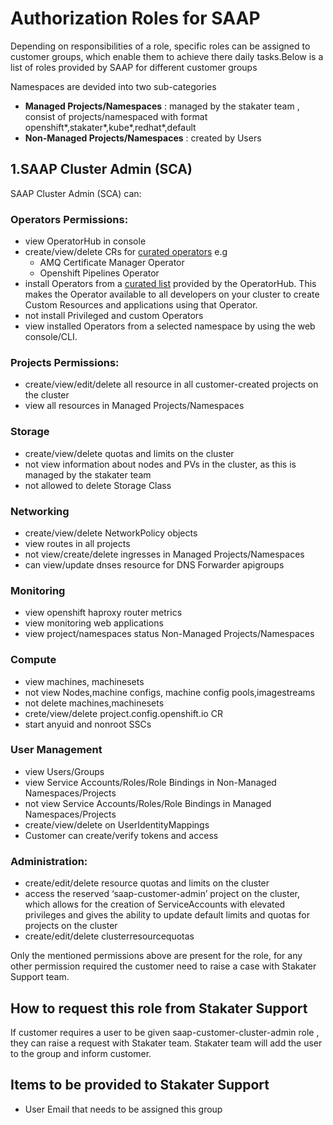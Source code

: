 # Authorization Roles for SAAP

Depending on responsibilities of a role, specific roles can be assigned to customer groups, which enable them to achieve there daily tasks.Below is a list of roles provided by SAAP for different customer groups

Namespaces are devided into two sub-categories
- **Managed Projects/Namespaces** : managed by the stakater team , consist of projects/namespaced with format openshift*,stakater*,kube*,redhat*,default
- **Non-Managed Projects/Namespaces** : created by Users
## 1.SAAP Cluster Admin (SCA)

SAAP Cluster Admin (SCA) can:
###  Operators Permissions:
- view OperatorHub in console
- create/view/delete CRs for [curated operators](https://docs.cloud.stakater.com/content/sre/authentication-authorization/curated-list-operators.html) e.g
  - AMQ Certificate Manager Operator
  - Openshift Pipelines Operator
- install Operators from a [curated list](https://docs.cloud.stakater.com/content/sre/authentication-authorization/curated-list-operators.html) provided by the OperatorHub. This makes the Operator available to all developers on your cluster to create Custom Resources and applications using that Operator.
- not install Privileged and custom Operators
- view installed Operators from a selected namespace by using the web console/CLI.
###  Projects Permissions:
- create/view/edit/delete all resource in all customer-created projects on the cluster
- view all resources in Managed Projects/Namespaces
### Storage
- create/view/delete quotas and limits on the cluster
- not view information about nodes and PVs in the cluster, as this is managed by the stakater team
- not allowed to delete Storage Class
### Networking
- create/view/delete NetworkPolicy objects
- view routes in all projects
- not view/create/delete ingresses in Managed Projects/Namespaces
- can view/update dnses resource for DNS Forwarder apigroups
### Monitoring
- view openshift haproxy router metrics
- view monitoring web applications
- view project/namespaces status Non-Managed Projects/Namespaces
### Compute
- view  machines, machinesets
- not view Nodes,machine configs, machine config pools,imagestreams
- not delete machines,machinesets
- crete/view/delete project.config.openshift.io CR
- start anyuid and nonroot SSCs
###  User Management
- view Users/Groups
- view Service Accounts/Roles/Role Bindings in Non-Managed Namespaces/Projects
- not view Service Accounts/Roles/Role Bindings in Managed Namespaces/Projects 
- create/view/delete on UserIdentityMappings
- Customer can create/verify tokens and access
### Administration:
- create/edit/delete resource quotas and limits on the cluster
- access the reserved ‘saap-customer-admin’ project on the cluster, which allows for the creation of ServiceAccounts with elevated privileges and gives the ability to update default limits and quotas for projects on the cluster
- create/edit/delete clusterresourcequotas  

Only the mentioned permissions above are present for the role, for any other permission required the customer need to raise a case with Stakater Support team.

## How to request this role from Stakater Support
If customer requires a user to be given saap-customer-cluster-admin role , they can raise a request with Stakater team. Stakater team will add the user to the group and inform customer.
## Items to be provided to Stakater Support
- User Email that needs to be assigned this group